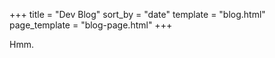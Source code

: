 +++
title = "Dev Blog"
sort_by = "date"
template = "blog.html"
page_template = "blog-page.html"
+++

Hmm.